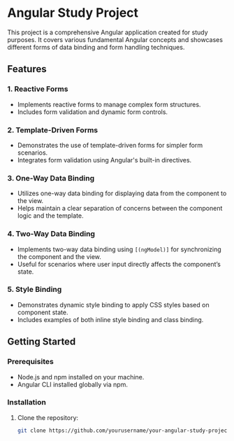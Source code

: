 # Angular Study Project

This project is a comprehensive Angular application created for study purposes. It covers various fundamental Angular concepts and showcases different forms of data binding and form handling techniques.

## Features

### 1. Reactive Forms
- Implements reactive forms to manage complex form structures.
- Includes form validation and dynamic form controls.

### 2. Template-Driven Forms
- Demonstrates the use of template-driven forms for simpler form scenarios.
- Integrates form validation using Angular's built-in directives.

### 3. One-Way Data Binding
- Utilizes one-way data binding for displaying data from the component to the view.
- Helps maintain a clear separation of concerns between the component logic and the template.

### 4. Two-Way Data Binding
- Implements two-way data binding using `[(ngModel)]` for synchronizing the component and the view.
- Useful for scenarios where user input directly affects the component’s state.

### 5. Style Binding
- Demonstrates dynamic style binding to apply CSS styles based on component state.
- Includes examples of both inline style binding and class binding.

## Getting Started

### Prerequisites
- Node.js and npm installed on your machine.
- Angular CLI installed globally via npm.

### Installation
1. Clone the repository:
   ```bash
   git clone https://github.com/yourusername/your-angular-study-project.git
